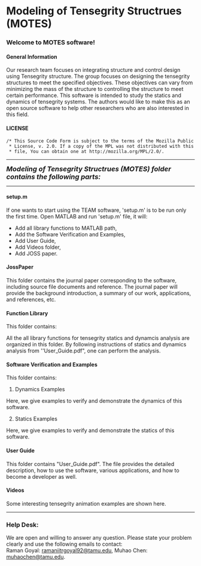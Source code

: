 # Modeling of Tensegrity Structrues (MOTES)

### **Welcome to **MOTES** software!**

#### General Information
 
Our research team focuses on integrating structure and control design using Tensegrity structure. The group focuses on designing the tensegrity structures to meet the specified objectives. These objectives can vary from minimizing the mass of the structure to controlling the structure to meet certain performance. This software is intended to study the statics and dynamics of tensegrity systems. The authors would like to make this as an open source software to help other researchers who are also interested in this field. 

#### LICENSE

    /* This Source Code Form is subject to the terms of the Mozilla Public
     * License, v. 2.0. If a copy of the MPL was not distributed with this
     * file, You can obtain one at http://mozilla.org/MPL/2.0/.
 
---

***<font size=4>Modeling of Tensegrity Structrues (MOTES) folder contains the following parts:</font>***

---

#### setup.m 
If one wants to start using the TEAM software, 'setup.m' is to be run only the first time.
Open MATLAB and run 'setup.m' file, it will:

- Add all library functions to MATLAB path, 
- Add the Software Verification and Examples,
- Add User Guide,
- Add Videos folder,
- Add JOSS paper.

#### JossPaper

This folder contains the journal paper corresponding to the software, including source file documents and reference. The journal paper will provide the background introduction, a summary of our work, applications, and references, etc. 

#### Function Library

This folder contains:

All the all library functions for tensegrity statics and dynamcis analysis are organized in this folder. By following instructions of statics and dynamics analysis from ''User_Guide.pdf", one can perform the analysis.

#### Software Verification and Examples

This folder contains:

1. Dynamics Examples

Here, we give examples to verify and demonstrate the dynamics of this software.

2. Statics Examples

Here, we give examples to verify and demonstrate the statics of this software.

#### User Guide

This folder contains "User_Guide.pdf". The file provides the detailed description, how to use the software, various applications, and how to become a developer as well.

#### Videos
Some interesting tensegrity animation examples are shown here.

---

### Help Desk:

We are open and willing to answer any question. Please state your problem clearly and use the following emails to contact:<br>
Raman Goyal: <ramaniitrgoyal92@tamu.edu>, Muhao Chen: <muhaochen@tamu.edu>.

